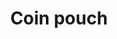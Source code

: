 ---
layout: item
title: Coin pouch
item-id: 22521
datatable: true
id: 22521
name: "Coin pouch"
members: true
lowalch: 0
highalch: 0
examine: "A pouch full of coins taken from the pockets of a citizen of Gielinor."
monsters:
  - id: 4522
    name: "Guard"
    members: true
    combat_level: 22
    wiki_url: "https://oldschool.runescape.wiki/w/Guard_(H.A.M._storeroom)"
    drops:
      - quantity: "1-21"
        rarity: 0.09
        drop_requirements: null
---